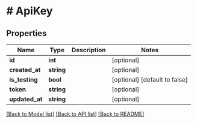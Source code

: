 # # ApiKey

## Properties

Name | Type | Description | Notes
------------ | ------------- | ------------- | -------------
**id** | **int** |  | [optional]
**created_at** | **string** |  | [optional]
**is_testing** | **bool** |  | [optional] [default to false]
**token** | **string** |  | [optional]
**updated_at** | **string** |  | [optional]

[[Back to Model list]](../../README.md#models) [[Back to API list]](../../README.md#endpoints) [[Back to README]](../../README.md)
